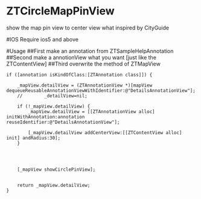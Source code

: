 ZTCircleMapPinView
==================

show the map pin view to center view what inspired by CityGuide

#IOS Require
  ios5 and above

#Usage
##First
make an annotation from ZTSampleHelpAnnotation
##Second
make a annotionView what you want [just like the ZTContentView]
##Third
overwrite the method of ZTMapView 

    if ([annotation isKindOfClass:[ZTAnnotation class]]) {
        
        _mapView.detailView = (ZTAnnotationView *)[mapView dequeueReusableAnnotationViewWithIdentifier:@"DetailsAnnotationView"];
        //        _detailView=nil;
        
        if (!_mapView.detailView) {
            _mapView.detailView = [[ZTAnnotationView alloc] initWithAnnotation:annotation reuseIdentifier:@"DetailsAnnotationView"];
            
            [_mapView.detailView addCenterView:[[ZTContentView alloc] init] andRadius:30];
        }
        
        
        
        
        [_mapView showCirclePinView];
        
        
        return _mapView.detailView;
  	}
    
